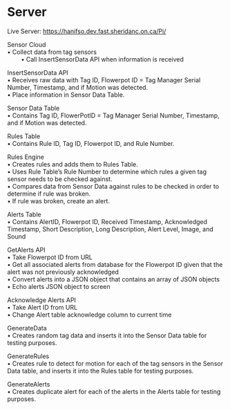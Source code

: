 # Server

Live Server: https://hanifso.dev.fast.sheridanc.on.ca/Pi/

Sensor Cloud <br>
    •	Collect data from tag sensors <br>
&emsp; &emsp;•	Call InsertSensorData API when information is received <br>

InsertSensorData API <br>
•	Receives raw data with Tag ID, Flowerpot ID = Tag Manager Serial Number, Timestamp, and if Motion was detected.  <br>
•	Place information in Sensor Data Table. <br>

Sensor Data Table <br>
•	Contains Tag ID, FlowerPotID = Tag Manager Serial Number, Timestamp, and if Motion was detected. <br>

Rules Table<br>
•	Contains Rule ID, Tag ID, Flowerpot ID, and Rule Number.<br>

Rules Engine<br>
•	Creates rules and adds them to Rules Table.<br>
•	Uses Rule Table’s Rule Number to determine which rules a given tag sensor needs to be checked against.<br>
•	Compares data from Sensor Data against rules to be checked in order to determine if rule was broken.<br>
•	If rule was broken, create an alert.<br>

Alerts Table<br>
•	  Contains AlertID, Flowerpot ID, Received Timestamp, Acknowledged Timestamp, Short Description, Long Description, Alert Level, Image, and Sound<br>

GetAlerts API<br>
•	Take Flowerpot ID from URL<br>
•	Get all associated alerts from database for the Flowerpot ID given that the alert was not previously acknowledged<br>
•	Convert alerts into a JSON object that contains an array of JSON objects<br>
•	Echo alerts JSON object to screen<br>

Acknowledge Alerts API<br>
•	Take Alert ID from URL<br>
•	Change Alert table acknowledge column to current time<br>

GenerateData<br>
•	Creates random tag data and inserts it into the Sensor Data table for testing purposes.<br>


GenerateRules<br>
•	Creates rule to detect for motion for each of the tag sensors in the Sensor Data table, and inserts it into the Rules table for testing purposes.<br>

GenerateAlerts<br>
•	Creates duplicate alert for each of the alerts in the Alerts table for testing purposes.<br>

